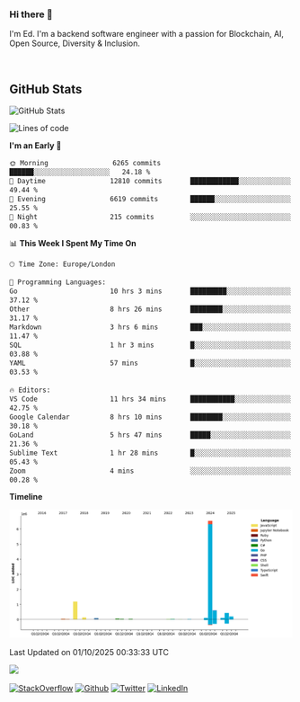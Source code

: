 ### Hi there 👋
 I'm Ed. I'm a backend software engineer with a passion for Blockchain, AI, Open Source, Diversity & Inclusion.

<br />

<h2>GitHub Stats</h2>
<p><img src="https://github-readme-stats.vercel.app/api?username=echarrod&amp;show_icons=true" alt="GitHub Stats"></p>

<!--START_SECTION:waka-->
![Lines of code](https://img.shields.io/badge/From%20Hello%20World%20I%27ve%20Written-9.5%20million%20lines%20of%20code-blue)

**I'm an Early 🐤** 

```text
🌞 Morning                6265 commits        ██████░░░░░░░░░░░░░░░░░░░   24.18 % 
🌆 Daytime                12810 commits       ████████████░░░░░░░░░░░░░   49.44 % 
🌃 Evening                6619 commits        ██████░░░░░░░░░░░░░░░░░░░   25.55 % 
🌙 Night                  215 commits         ░░░░░░░░░░░░░░░░░░░░░░░░░   00.83 % 
```


📊 **This Week I Spent My Time On** 

```text
🕑︎ Time Zone: Europe/London

💬 Programming Languages: 
Go                       10 hrs 3 mins       █████████░░░░░░░░░░░░░░░░   37.12 % 
Other                    8 hrs 26 mins       ████████░░░░░░░░░░░░░░░░░   31.17 % 
Markdown                 3 hrs 6 mins        ███░░░░░░░░░░░░░░░░░░░░░░   11.47 % 
SQL                      1 hr 3 mins         █░░░░░░░░░░░░░░░░░░░░░░░░   03.88 % 
YAML                     57 mins             █░░░░░░░░░░░░░░░░░░░░░░░░   03.53 % 

🔥 Editors: 
VS Code                  11 hrs 34 mins      ███████████░░░░░░░░░░░░░░   42.75 % 
Google Calendar          8 hrs 10 mins       ████████░░░░░░░░░░░░░░░░░   30.18 % 
GoLand                   5 hrs 47 mins       █████░░░░░░░░░░░░░░░░░░░░   21.36 % 
Sublime Text             1 hr 28 mins        █░░░░░░░░░░░░░░░░░░░░░░░░   05.43 % 
Zoom                     4 mins              ░░░░░░░░░░░░░░░░░░░░░░░░░   00.28 % 
```

**Timeline**

![Lines of Code chart](https://raw.githubusercontent.com/echarrod/echarrod/main/assets/bar_graph.png)


 Last Updated on 01/10/2025 00:33:33 UTC
<!--END_SECTION:waka-->

![](https://komarev.com/ghpvc/?username=echarrod)

<p>
<a href="https://stackoverflow.com/users/1014632/ech" target="_blank"><img alt="StackOverflow" src="https://img.shields.io/badge/-Stackoverflow-FE7A16?style=for-the-badge&logo=stack-overflow&logoColor=white" /></a> 
<a href="https://github.com/echarrod" target="_blank"><img alt="Github" src="https://img.shields.io/badge/GitHub-%2312100E.svg?&style=for-the-badge&logo=Github&logoColor=white" /></a> 
<a href="https://twitter.com/e_harrod" target="_blank"><img alt="Twitter" src="https://img.shields.io/badge/twitter-%231DA1F2.svg?&style=for-the-badge&logo=twitter&logoColor=white" /></a> 
<a href="https://www.linkedin.com/in/ed-harrod" target="_blank"><img alt="LinkedIn" src="https://img.shields.io/badge/linkedin-%230077B5.svg?&style=for-the-badge&logo=linkedin&logoColor=white" /></a>
